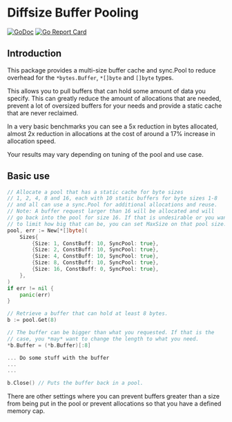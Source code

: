 # Diffsize Buffer Pooling

[![GoDoc](https://godoc.org/github.com/johnsiilver/pools/memory/buffers/diffsize?status.svg)](https://pkg.go.dev/github.com/johnsiilver/pools/memory/buffers/diffsize)
[![Go Report Card](https://goreportcard.com/badge/github.com/johnsiilver/pools/memory/buffers/diffsize)](https://goreportcard.com/report/github.com/johnsiilver/pools/memory/buffers/diffsize)

## Introduction

This package provides a multi-size buffer cache and sync.Pool to reduce overhead for the `*bytes.Buffer`, `*[]byte` and `[]byte` types.

This allows you to pull buffers that can hold some amount of data you specify. This can greatly reduce the amount of allocations that are needed, prevent a lot of oversized buffers for your needs and provide a static cache that are never reclaimed.

In a very basic benchmarks you can see a 5x reduction in bytes allocated, almost 2x reduction in allocations at the cost of around a 17% increase in allocation speed.

Your results may vary depending on tuning of the pool and use case.

## Basic use

```go
// Allocate a pool that has a static cache for byte sizes
// 1, 2, 4, 8 and 16, each with 10 static buffers for byte sizes 1-8
// and all can use a sync.Pool for additional allocations and reuse.
// Note: A buffer request larger than 16 will be allocated and will
// go back into the pool for size 16. If that is undesirable or you want
// to limit how big that can be, you can set MaxSize on that pool size.
pool, err := New[*[]byte](
    Sizes{
        {Size: 1, ConstBuff: 10, SyncPool: true},
        {Size: 2, ConstBuff: 10, SyncPool: true},
        {Size: 4, ConstBuff: 10, SyncPool: true},
        {Size: 8, ConstBuff: 10, SyncPool: true},
        {Size: 16, ConstBuff: 0, SyncPool: true},
    },
)
if err != nil {
    panic(err)
}

// Retrieve a buffer that can hold at least 8 bytes.
b := pool.Get(8)

// The buffer can be bigger than what you requested. If that is the
// case, you *may* want to change the length to what you need.
*b.Buffer = (*b.Buffer)[:8]

... Do some stuff with the buffer
...
...

b.Close() // Puts the buffer back in a pool.
```

There are other settings where you can prevent buffers greater than a size from being put in the pool or prevent allocations so that you have a defined memory cap.

